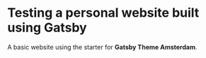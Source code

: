 # Testing a personal website built using Gatsby

A basic website using the starter for **Gatsby Theme Amsterdam**.
